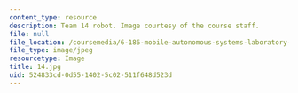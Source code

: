 ```yaml
---
content_type: resource
description: Team 14 robot. Image courtesy of the course staff.
file: null
file_location: /coursemedia/6-186-mobile-autonomous-systems-laboratory-january-iap-2005/524833cd0d5514025c02511f648d523d_14.jpg
file_type: image/jpeg
resourcetype: Image
title: 14.jpg
uid: 524833cd-0d55-1402-5c02-511f648d523d
---
```

